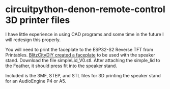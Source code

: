 # circuitpython-denon-remote-control 3D printer files

I have little experience in using CAD programs and some time in the future I will redesign this properly.

You will need to print the faceplate to the ESP32-S2 Reverse TFT from Printables.  [BlitzCityDIY created a faceplate](https://www.printables.com/model/392357-circuitpython-octoprint-controller-and-monitor-cas/files) to be used with the speaker stand.  Download the file simpleLid_V0.stl.  After attaching the simple_lid to the Feather, it should press fit into the speaker stand.

Included is the 3MF, STEP, and STL files for 3D printing the speaker stand for an AudioEngine P4 or A5.
